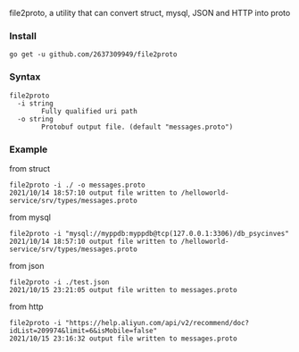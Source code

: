 file2proto, a utility that can convert struct, mysql, JSON and HTTP into proto

### Install
```shell
go get -u github.com/2637309949/file2proto
```

### Syntax
```shell
file2proto
  -i string
        Fully qualified uri path
  -o string
        Protobuf output file. (default "messages.proto")
```

### Example

from struct
```shell
file2proto -i ./ -o messages.proto
2021/10/14 18:57:10 output file written to /helloworld-service/srv/types/messages.proto
```

from mysql
```shell
file2proto -i "mysql://myppdb:myppdb@tcp(127.0.0.1:3306)/db_psycinves"
2021/10/14 18:57:10 output file written to /helloworld-service/srv/types/messages.proto
```

from json
```shell
file2proto -i ./test.json
2021/10/15 23:21:05 output file written to messages.proto
```

from http
```shell
file2proto -i "https://help.aliyun.com/api/v2/recommend/doc?idList=209974&limit=6&isMobile=false"
2021/10/15 23:16:32 output file written to messages.proto
```